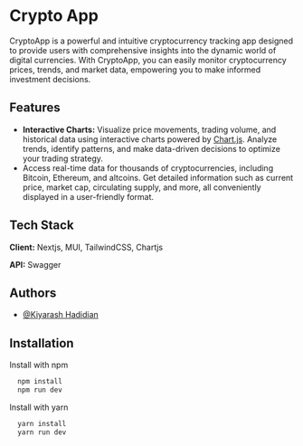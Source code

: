 
# Crypto App


CryptoApp is a powerful and intuitive cryptocurrency tracking app designed to provide users with comprehensive insights into the dynamic world of digital currencies. With CryptoApp, you can easily monitor cryptocurrency prices, trends, and market data, empowering you to make informed investment decisions.

## Features

- **Interactive Charts:** Visualize price movements, trading volume, and historical data using interactive charts powered by [Chart.js](https://www.chartjs.org/). Analyze trends, identify patterns, and make data-driven decisions to optimize your trading strategy.
- Access real-time data for thousands of cryptocurrencies, including Bitcoin, Ethereum, and altcoins. Get detailed information such as current price, market cap, circulating supply, and more, all conveniently displayed in a user-friendly format.


## Tech Stack

**Client:** Nextjs, MUI, TailwindCSS, Chartjs

**API:** Swagger


## Authors

- [@Kiyarash Hadidian](https://github.com/Kiyarash17)


## Installation

Install with npm

```bash
  npm install 
  npm run dev
```

Install with yarn

```bash
  yarn install 
  yarn run dev
```
    